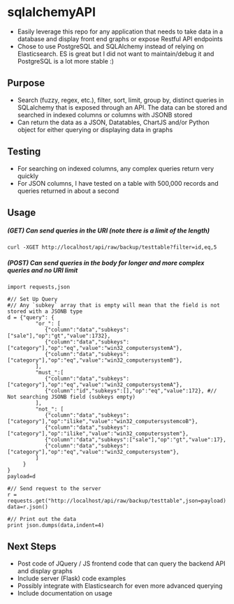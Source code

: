 # sqlalchemyAPI

- Easily leverage this repo for any application that needs to take data in a database and display front end graphs or expose Restful API endpoints
- Chose to use PostgreSQL and SQLAlchemy instead of relying on Elasticsearch. ES is great but I did not want to maintain/debug it and PostgreSQL is a lot more stable :)

## Purpose
- Search (fuzzy, regex, etc.), filter, sort, limit, group by, distinct queries in SQLalchemy that is exposed through an API. The data can be stored and searched in indexed columns or columns with JSONB stored
- Can return the data as a JSON, Datatables, ChartJS and/or Python object for either querying or displaying data in graphs

## Testing
- For searching on indexed columns, any complex queries return very quickly
- For JSON columns, I have tested on a table with 500,000 records and queries returned in about a second

## Usage

##### (GET) Can send queries in the URI (note there is a limit of the length)

```
curl -XGET http://localhost/api/raw/backup/testtable?filter=id,eq,5
```

##### (POST) Can send queries in the body for longer and more complex queries and no URI limit

```
import requests,json

#// Set Up Query
#// Any `subkey` array that is empty will mean that the field is not stored with a JSONB type
d = {"query": {
         "or_": [
            {"column":"data","subkeys":["sale"],"op":"gt","value":1732},
            {"column":"data","subkeys":["category"],"op":"eq","value":"win32_computersystemA"},
            {"column":"data","subkeys":["category"],"op":"eq","value":"win32_computersystemB"},
         ],
         "must_":[
            {"column":"data","subkeys":["category"],"op":"eq","value":"win32_computersystemA"},
            {"column":"id","subkeys":[],"op":"eq","value":172}, #// Not searching JSONB field (subkeys empty)
         ],
         "not_": [
            {"column":"data","subkeys":["category"],"op":"ilike","value":"win32_computersystemcoB"},
            {"column":"data","subkeys":["category"],"op":"ilike","value":"win32_computersystem"},
            {"column":"data","subkeys":["sale"],"op":"gt","value":17},
            {"column":"data","subkeys":["category"],"op":"eq","value":"win32_computersystem"},
         ]
     }
}
payload=d

#// Send request to the server
r = requests.get("http://localhost/api/raw/backup/testtable",json=payload)
data=r.json()

#// Print out the data
print json.dumps(data,indent=4)
```

## Next Steps
- Post code of JQuery / JS frontend code that can query the backend API and display graphs
- Include server (Flask) code examples
- Possibly integrate with Elasticsearch for even more advanced querying
- Include documentation on usage
